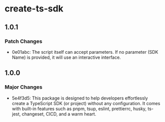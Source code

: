 # create-ts-sdk

## 1.0.1

### Patch Changes

- 0e01abc: The script itself can accept parameters. If no parameter (SDK Name) is provided, it will use an interactive interface.

## 1.0.0

### Major Changes

- 5e4f3d5: This package is designed to help developers effortlessly create a TypeScript SDK (or project) without any configuration. It comes with built-in features such as pnpm, tsup, eslint, prettierrc, husky, ts-jest, changeset, CICD, and a warm heart.
